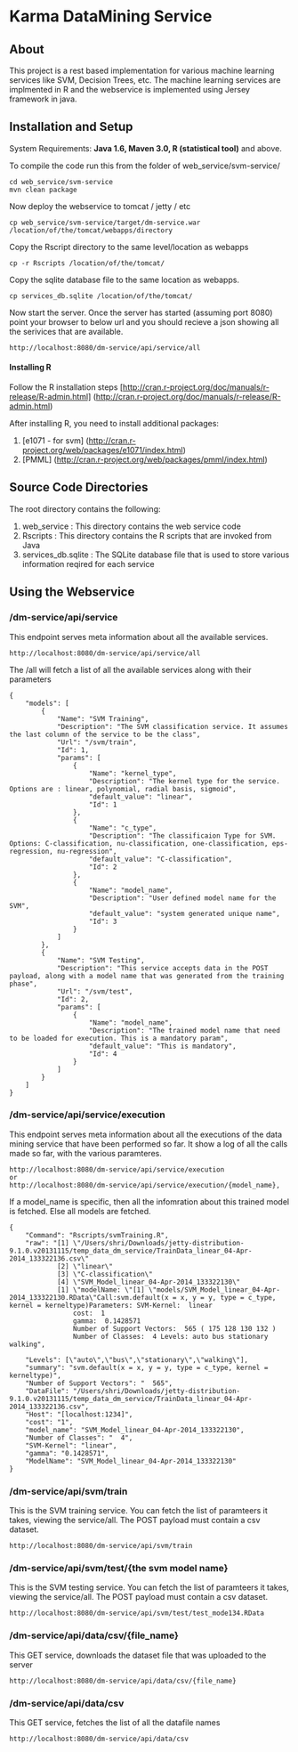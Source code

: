 Karma DataMining Service
========================

## About
This project is a rest based implementation for various machine learning services like SVM, Decision Trees, etc. The machine learning services are implmented in R and the webservice is implemented using Jersey framework in java.

## Installation and Setup ##
System Requirements: **Java 1.6, Maven 3.0, R (statistical tool)** and above.

To compile the code run this from the folder of web_service/svm-service/
```
cd web_service/svm-service
mvn clean package
```

Now deploy the webservice to tomcat / jetty / etc
```
cp web_service/svm-service/target/dm-service.war /location/of/the/tomcat/webapps/directory
```
Copy the Rscript directory to the same level/location as webapps
```
cp -r Rscripts /location/of/the/tomcat/
```
Copy the sqlite database file to the same location as webapps. 
```
cp services_db.sqlite /location/of/the/tomcat/
```
Now start the server. Once the server has started (assuming port 8080) point your browser to below url and you should recieve a json showing all the serivices that are available. 
```
http://localhost:8080/dm-service/api/service/all
```

#### Installing R
Follow the R installation steps [http://cran.r-project.org/doc/manuals/r-release/R-admin.html] (http://cran.r-project.org/doc/manuals/r-release/R-admin.html)

After installing R, you need to install additional packages:

1. [e1071 - for svm] (http://cran.r-project.org/web/packages/e1071/index.html)
2. [PMML] (http://cran.r-project.org/web/packages/pmml/index.html)


## Source Code Directories ##
The root directory contains the following:

1. web_service : This directory contains the web service code
2. Rscripts : This directory contains the R scripts that are invoked from Java
3. services_db.sqlite : The SQLite database file that is used to store various information reqired for each service


## Using the Webservice ##

### /dm-service/api/service ###
This endpoint serves meta information about all the available services.
```
http://localhost:8080/dm-service/api/service/all
```
The /all will fetch a list of all the available services along with their parameters
```
{
    "models": [
        {
            "Name": "SVM Training",
            "Description": "The SVM classification service. It assumes the last column of the service to be the class",
            "Url": "/svm/train",
            "Id": 1,
            "params": [
                {
                    "Name": "kernel_type",
                    "Description": "The kernel type for the service. Options are : linear, polynomial, radial basis, sigmoid",
                    "default_value": "linear",
                    "Id": 1
                },
                {
                    "Name": "c_type",
                    "Description": "The classificaion Type for SVM. Options: C-classification, nu-classification, one-classification, eps-regression, nu-regression",
                    "default_value": "C-classification",
                    "Id": 2
                },
                {
                    "Name": "model_name",
                    "Description": "User defined model name for the SVM",
                    "default_value": "system generated unique name",
                    "Id": 3
                }
            ]
        },
        {
            "Name": "SVM Testing",
            "Description": "This service accepts data in the POST payload, along with a model name that was generated from the training phase",
            "Url": "/svm/test",
            "Id": 2,
            "params": [
                {
                    "Name": "model_name",
                    "Description": "The trained model name that need to be loaded for execution. This is a mandatory param",
                    "default_value": "This is mandatory",
                    "Id": 4
                }
            ]
        }
    ]
}
```

### /dm-service/api/service/execution ###
This endpoint serves meta information about all the executions of the data mining service that have been performed so far.
It show a log of all the calls made so far, with the various paramteres.
```
http://localhost:8080/dm-service/api/service/execution
or 
http://localhost:8080/dm-service/api/service/execution/{model_name},
```
If a model_name is specific, then all the infomration about this trained model is fetched. Else all models are fetched.
````
{
    "Command": "Rscripts/svmTraining.R",
    "raw": "[1] \"/Users/shri/Downloads/jetty-distribution-9.1.0.v20131115/temp_data_dm_service/TrainData_linear_04-Apr-2014_133322136.csv\"
    		[2] \"linear\"
    		[3] \"C-classification\"
    		[4] \"SVM_Model_linear_04-Apr-2014_133322130\"
    		[1] \"modelName: \"[1] \"models/SVM_Model_linear_04-Apr-2014_133322130.RData\"Call:svm.default(x = x, y = y, type = c_type, kernel = kerneltype)Parameters: SVM-Kernel:  linear        
    			cost:  1       
    			gamma:  0.1428571 
    			Number of Support Vectors:  565 ( 175 128 130 132 )
    			Number of Classes:  4 Levels: auto bus stationary walking",

    "Levels": [\"auto\",\"bus\",\"stationary\",\"walking\"],
    "summary": "svm.default(x = x, y = y, type = c_type, kernel = kerneltype)",
    "Number of Support Vectors": "  565",
    "DataFile": "/Users/shri/Downloads/jetty-distribution-9.1.0.v20131115/temp_data_dm_service/TrainData_linear_04-Apr-2014_133322136.csv",
    "Host": "[localhost:1234]",
    "cost": "1",
    "model_name": "SVM_Model_linear_04-Apr-2014_133322130",
    "Number of Classes": "  4",
    "SVM-Kernel": "linear",
    "gamma": "0.1428571",
    "ModelName": "SVM_Model_linear_04-Apr-2014_133322130"
}
````

### /dm-service/api/svm/train ###
This is the SVM training service. You can fetch the list of paramteers it takes, viewing the service/all.
The POST payload must contain a csv dataset.
```
http://localhost:8080/dm-service/api/svm/train
```

### /dm-service/api/svm/test/{the svm model name} ###
This is the SVM testing service. You can fetch the list of paramteers it takes, viewing the service/all.
The POST payload must contain a csv dataset.
```
http://localhost:8080/dm-service/api/svm/test/test_mode134.RData
```


### /dm-service/api/data/csv/{file_name} ###
This GET service, downloads the dataset file that was uploaded to the server
```
http://localhost:8080/dm-service/api/data/csv/{file_name}
```

### /dm-service/api/data/csv ###
This GET service, fetches the list of all the datafile names
```
http://localhost:8080/dm-service/api/data/csv
```



